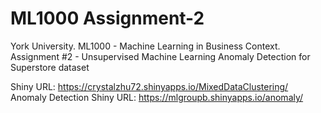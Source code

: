 # ML1000 Assignment-2

York University. ML1000 - Machine Learning in Business Context. Assignment #2 - Unsupervised Machine Learning
Anomaly Detection for Superstore dataset


Shiny URL: https://crystalzhu72.shinyapps.io/MixedDataClustering/ 
Anomaly Detection Shiny URL: https://mlgroupb.shinyapps.io/anomaly/

